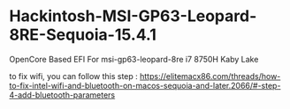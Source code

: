 # Hackintosh-MSI-GP63-Leopard-8RE-Sequoia-15.4.1
OpenCore Based EFI For msi-gp63-leopard-8re i7 8750H Kaby Lake



to fix wifi, you can follow this step :
https://elitemacx86.com/threads/how-to-fix-intel-wifi-and-bluetooth-on-macos-sequoia-and-later.2066/#-step-4-add-bluetooth-parameters
